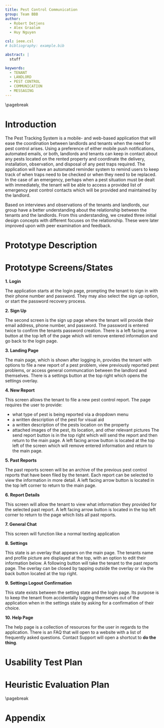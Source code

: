 ```yaml
---
title: Pest Control Communication
group: Team BBB
author:
  - Robert Detjens
  - Alex Graalum
  - Huy Nguyen

csl: ieee.csl
# bibliography: example.bib

abstract: |
  stuff

keywords:
  - TENANT
  - LANDLORD
  - PEST CONTROL
  - COMMUNICATION
  - MESSAGING
---
```


\pagebreak

# Introduction

The Pest Tracking System is a mobile- and web-based application that will ease the coordination between landlords and tenants when the need for pest control arises. Using a preference of either mobile push notifications, automated emails, or both, landlords and tenants can keep in contact about any pests located on the rented property and coordinate the delivery, installation, observation, and disposal of any pest traps required. The application will have an automated reminder system to remind users to keep track of when traps need to be checked or when they need to be replaced. In the case of an emergency, perhaps when a pest situation must be dealt with immediately, the tenant will be able to access a provided list of emergency pest control contacts which will be provided and maintained by the landlord.

Based on interviews and observations of the tenants and landlords, our group have a better understanding about the relationship between the tenants and the landlords. From this understanding, we created three initial design concepts with different focuses on the relationship. These were later improved upon with peer examination and feedback.

# Prototype Description


# Prototype Screens/States

**1. Login**

The application starts at the login page, prompting the tenant to sign in with their phone number and password. They may also select the sign up option, or start the password recovery process.

**2. Sign Up**

The second screen is the sign up page where the tenant will provide their email address, phone number, and password. The password is entered twice to confirm the tenants password creation. There is a left facing arrow button at the top left of the page which will remove entered information and go back to the login page.

**3. Landing Page**

The main page, which is shown after logging in, provides the tenant with options to file a new report of a pest problem, view previously reported pest problems, or access general communcation between the landlord and themselves. There is a settings button at the top right which opens the settings overlay.

**4. New Report**

This screen allows the tenant to file a new pest control report. The page requires the user to provide:
- what type of pest is being reported via a dropdown menu
- a written description of the pest for visual aid
- a written description of the pests location on the property
- attached images of the pest, its location, and other relevant pictures
The send report button is in the top right which will send the report and then return to the main page. A left facing arrow button is located at the top left of the screen which will remove entered information and return to the main page.

**5. Past Reports**

The past reports screen will be an archive of the previous pest control reports that have been filed by the tenant. Each report can be selected to view the information in more detail. A left facing arrow button is located in the top left corner to return to the main page.

**6. Report Details**

This screen will allow the tenant to view what information they provided for the selected past report. A left facing arrow button is located in the top left corner to return to the page which lists all past reports.

**7. General Chat**

This screen will function like a normal texting application

**8. Settings**

This state is an overlay that appears on the main page. The tenants name and profile picture are displayed at the top, with an option to edit their information below. A following button will take the tenant to the past reports page. The overlay can be closed by tapping outside the overlay or via the back button located at the top right.

**9. Settings Logout Confirmation**

This state exists between the setting state and the login page. Its purpose is to keep the tenant from accidentally logging themselves out of the application when in the settings state by asking for a confirmation of their choice.

**10. Help Page**

The help page is a collection of resources for the user in regards to the application. There is an FAQ that will open to a website with a list of frequently asked questions. Contact Support will open a shortcut to **do the thing**. 

# Usability Test Plan



# Heuristic Evaluation Plan



\pagebreak

# Appendix